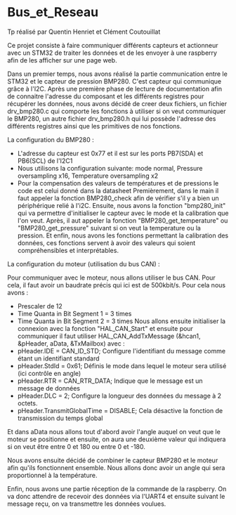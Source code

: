 # Bus_et_Reseau
Tp réalisé par Quentin Henriet et Clément Coutouillat

Ce projet consiste à faire communiquer différents capteurs et actionneur avec un STM32 de traiter les données et de les envoyer à une raspberry afin de les afficher sur une page web.

Dans un premier temps, nous avons réalisé la partie communication entre le STM32 et le capteur de pression BMP280. C'est capteur qui communique grâce à l'I2C. Après une première phase de lecture de documentation afin de connaitre l'adresse du composant et les différents registres pour récupérer les données, nous avons décidé de creer deux fichiers, un fichier drv_bmp280.c qui comporte les fonctions à utiliser si on veut communiquer le BMP280, un autre fichier drv_bmp280.h qui lui possède l'adresse des différents registres ainsi que les primitives de nos fonctions. 


La configuration du BMP280 : 
- L'adresse du capteur est 0x77 et il est sur les ports PB7(SDA) et PB6(SCL) de l'I2C1
- Nous utilisons la configuration suivante: mode normal, Pressure oversampling x16, Temperature oversampling x2
- Pour la compensation des valeurs de températures et de pressions le code est celui donné dans la datasheet
Premièrement, dans le main il faut appeler la fonction BMP280_check afin de vérifier s'il y a bien un périphérique relié à l'i2C. Ensuite, nous avons la fonction "bmp280_init" qui va permettre d'initialiser le capteur avec le mode et la calibration que l'on veut. Après, il aut appeler la fonction "BMP280_get_temperature" ou "BMP280_get_pressure" suivant si on veut la temperature ou la pression. Et enfin, nous avons les fonctions permettant la calibration des données, ces fonctions servent à avoir des valeurs qui soient compréhensibles et interprétables.


La configuration du moteur (utilisation du bus CAN) :

Pour communiquer avec le moteur, nous allons utiliser le bus CAN. Pour cela, il faut avoir un baudrate précis qui ici est de 500kbit/s. Pour cela nous avons : 
- Prescaler de 12        
- Time Quanta in Bit Segment 1 = 3 times
- Time Quanta in Bit Segment 2 = 3 times
Nous allons ensuite initialiser la connexion avec la fonction "HAL_CAN_Start" et ensuite pour communiquer il faut utiliser HAL_CAN_AddTxMessage (&hcan1, &pHeader, aData, &TxMailbox) avec :
- pHeader.IDE = CAN_ID_STD;              Configure l'identifiant du message comme étant un identifiant standard 
- pHeader.StdId = 0x61;                  Définis le mode dans lequel le moteur sera utilisé (ici contrôle en angle)
- pHeader.RTR = CAN_RTR_DATA;            Indique que le message est un message de données           
- pHeader.DLC = 2;                       Configure la longueur des données du message à 2 octets.
- pHeader.TransmitGlobalTime = DISABLE;  Cela désactive la fonction de transmission du temps global

Et dans aData nous allons tout d'abord avoir l'angle auquel on veut que le moteur se positionne et ensuite, on aura une deuxième valeur qui indiquera si on veut être entre 0 et 180 ou entre 0 et -180.

Nous avons ensuite décidé de combiner le capteur BMP280 et le moteur afin qu'ils fonctionnent ensemble. Nous allons donc avoir un angle qui sera proportionnel à la température. 

Enfin, nous avons une partie réception de la commande de la raspberry. On va donc attendre de recevoir des données via l'UART4 et ensuite suivant le message reçu, on va transmettre les données voulues.
